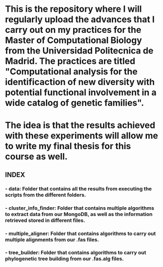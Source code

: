 
# This is the repository where I will regularly upload the advances that I carry out on my practices for the Master of Computational Biology from the Universidad Politecnica de Madrid. The practices are titled "Computational analysis for the identificaction of new diversity with potential functional involvement in a wide catalog of genetic families".
# The idea is that the results achieved with these experiments will allow me to write my final thesis for this course as well.

## INDEX

### - data: Folder that contains all the results from executing the scripts from the different folders.
### - cluster_info_finder: Folder that contains multiple algorithms to extract data from our MongoDB, as well as the information retrieved stored in different files.
### - multiple_aligner: Folder that contains algorithms to carry out multiple alignments from our <fasta>.fas files.
### - tree_builder: Folder that contains algorithms to carry out phylogenetic tree building from our <alignment>.fas.alg files.
